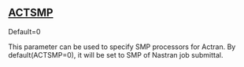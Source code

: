 ## [ACTSMP](https://nexus.hexagon.com/documentationcenter/bundle/MSC_Nastran_2022.4/page/Nastran_Combined_Book/qrg/parameters/TOC.ACTSMP.xhtml)

Default=0

This parameter can be used to specify SMP processors for Actran. By default(ACTSMP=0), it will be set to SMP of Nastran job submittal.

